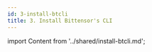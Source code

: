 ```yaml
---
id: 3-install-btcli
title: 3. Install Bittensor's CLI
---
```


import Content from '../shared/install-btcli.md';

<Content />
